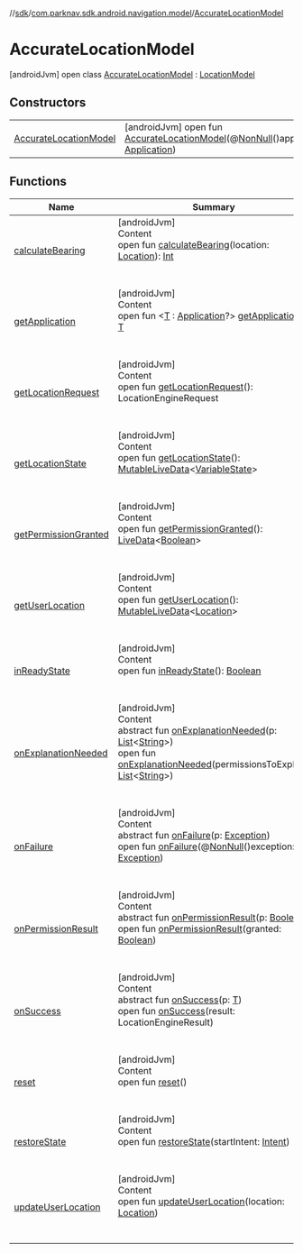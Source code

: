 //[sdk](../../../index.md)/[com.parknav.sdk.android.navigation.model](../index.md)/[AccurateLocationModel](index.md)



# AccurateLocationModel  
 [androidJvm] open class [AccurateLocationModel](index.md) : [LocationModel](../-location-model/index.md)   


## Constructors  
  
| | |
|---|---|
| <a name="com.parknav.sdk.android.navigation.model/AccurateLocationModel/AccurateLocationModel/#android.app.Application/PointingToDeclaration/"></a>[AccurateLocationModel](-accurate-location-model.md)| <a name="com.parknav.sdk.android.navigation.model/AccurateLocationModel/AccurateLocationModel/#android.app.Application/PointingToDeclaration/"></a> [androidJvm] open fun [AccurateLocationModel](-accurate-location-model.md)(@[NonNull](https://developer.android.com/reference/kotlin/androidx/annotation/NonNull.html)()application: [Application](https://developer.android.com/reference/kotlin/android/app/Application.html))   <br>|


## Functions  
  
|  Name |  Summary | 
|---|---|
| <a name="com.parknav.sdk.android.navigation.model/LocationModel/calculateBearing/#android.location.Location/PointingToDeclaration/"></a>[calculateBearing](../-location-model/calculate-bearing.md)| <a name="com.parknav.sdk.android.navigation.model/LocationModel/calculateBearing/#android.location.Location/PointingToDeclaration/"></a>[androidJvm]  <br>Content  <br>open fun [calculateBearing](../-location-model/calculate-bearing.md)(location: [Location](https://developer.android.com/reference/kotlin/android/location/Location.html)): [Int](https://kotlinlang.org/api/latest/jvm/stdlib/kotlin/-int/index.html)  <br><br><br>|
| <a name="androidx.lifecycle/AndroidViewModel/getApplication/#/PointingToDeclaration/"></a>[getApplication](index.md#1696759283%2FFunctions%2F462465411)| <a name="androidx.lifecycle/AndroidViewModel/getApplication/#/PointingToDeclaration/"></a>[androidJvm]  <br>Content  <br>open fun <[T](index.md#1696759283%2FFunctions%2F462465411) : [Application](https://developer.android.com/reference/kotlin/android/app/Application.html)?> [getApplication](index.md#1696759283%2FFunctions%2F462465411)(): [T](https://developer.android.com/reference/kotlin/androidx/lifecycle/ViewModel.html#settagifabsent)  <br><br><br>|
| <a name="com.parknav.sdk.android.navigation.model/LocationModel/getLocationRequest/#/PointingToDeclaration/"></a>[getLocationRequest](../-location-model/get-location-request.md)| <a name="com.parknav.sdk.android.navigation.model/LocationModel/getLocationRequest/#/PointingToDeclaration/"></a>[androidJvm]  <br>Content  <br>open fun [getLocationRequest](../-location-model/get-location-request.md)(): LocationEngineRequest  <br><br><br>|
| <a name="com.parknav.sdk.android.navigation.model/LocationModel/getLocationState/#/PointingToDeclaration/"></a>[getLocationState](index.md#-20195311%2FFunctions%2F462465411)| <a name="com.parknav.sdk.android.navigation.model/LocationModel/getLocationState/#/PointingToDeclaration/"></a>[androidJvm]  <br>Content  <br>open fun [getLocationState](index.md#-20195311%2FFunctions%2F462465411)(): [MutableLiveData](https://developer.android.com/reference/kotlin/androidx/lifecycle/MutableLiveData.html)<[VariableState](../-variable-state/index.md)>  <br><br><br>|
| <a name="com.parknav.sdk.android.navigation.model/LocationModel/getPermissionGranted/#/PointingToDeclaration/"></a>[getPermissionGranted](index.md#-1056965119%2FFunctions%2F462465411)| <a name="com.parknav.sdk.android.navigation.model/LocationModel/getPermissionGranted/#/PointingToDeclaration/"></a>[androidJvm]  <br>Content  <br>open fun [getPermissionGranted](index.md#-1056965119%2FFunctions%2F462465411)(): [LiveData](https://developer.android.com/reference/kotlin/androidx/lifecycle/LiveData.html)<[Boolean](https://developer.android.com/reference/kotlin/java/lang/Boolean.html)>  <br><br><br>|
| <a name="com.parknav.sdk.android.navigation.model/LocationModel/getUserLocation/#/PointingToDeclaration/"></a>[getUserLocation](../-location-model/get-user-location.md)| <a name="com.parknav.sdk.android.navigation.model/LocationModel/getUserLocation/#/PointingToDeclaration/"></a>[androidJvm]  <br>Content  <br>open fun [getUserLocation](../-location-model/get-user-location.md)(): [MutableLiveData](https://developer.android.com/reference/kotlin/androidx/lifecycle/MutableLiveData.html)<[Location](https://developer.android.com/reference/kotlin/android/location/Location.html)>  <br><br><br>|
| <a name="com.parknav.sdk.android.navigation.model/LocationModel/inReadyState/#/PointingToDeclaration/"></a>[inReadyState](../-location-model/in-ready-state.md)| <a name="com.parknav.sdk.android.navigation.model/LocationModel/inReadyState/#/PointingToDeclaration/"></a>[androidJvm]  <br>Content  <br>open fun [inReadyState](../-location-model/in-ready-state.md)(): [Boolean](https://kotlinlang.org/api/latest/jvm/stdlib/kotlin/-boolean/index.html)  <br><br><br>|
| <a name="com.mapbox.android.core.permissions/PermissionsListener/onExplanationNeeded/#java.util.List<java.lang.String>/PointingToDeclaration/"></a>[onExplanationNeeded](index.md#-1974505229%2FFunctions%2F462465411)| <a name="com.mapbox.android.core.permissions/PermissionsListener/onExplanationNeeded/#java.util.List<java.lang.String>/PointingToDeclaration/"></a>[androidJvm]  <br>Content  <br>abstract fun [onExplanationNeeded](index.md#-1974505229%2FFunctions%2F462465411)(p: [List](https://developer.android.com/reference/kotlin/java/util/List.html)<[String](https://developer.android.com/reference/kotlin/java/lang/String.html)>)  <br>open fun [onExplanationNeeded](../-location-model/on-explanation-needed.md)(permissionsToExplain: [List](https://developer.android.com/reference/kotlin/java/util/List.html)<[String](https://developer.android.com/reference/kotlin/java/lang/String.html)>)  <br><br><br>|
| <a name="com.mapbox.android.core.location/LocationEngineCallback/onFailure/#java.lang.Exception/PointingToDeclaration/"></a>[onFailure](index.md#-909249954%2FFunctions%2F462465411)| <a name="com.mapbox.android.core.location/LocationEngineCallback/onFailure/#java.lang.Exception/PointingToDeclaration/"></a>[androidJvm]  <br>Content  <br>abstract fun [onFailure](index.md#-909249954%2FFunctions%2F462465411)(p: [Exception](https://developer.android.com/reference/kotlin/java/lang/Exception.html))  <br>open fun [onFailure](../-location-model/on-failure.md)(@[NonNull](https://developer.android.com/reference/kotlin/androidx/annotation/NonNull.html)()exception: [Exception](https://developer.android.com/reference/kotlin/java/lang/Exception.html))  <br><br><br>|
| <a name="com.mapbox.android.core.permissions/PermissionsListener/onPermissionResult/#boolean/PointingToDeclaration/"></a>[onPermissionResult](index.md#672581864%2FFunctions%2F462465411)| <a name="com.mapbox.android.core.permissions/PermissionsListener/onPermissionResult/#boolean/PointingToDeclaration/"></a>[androidJvm]  <br>Content  <br>abstract fun [onPermissionResult](index.md#672581864%2FFunctions%2F462465411)(p: [Boolean](https://kotlinlang.org/api/latest/jvm/stdlib/kotlin/-boolean/index.html))  <br>open fun [onPermissionResult](../-location-model/on-permission-result.md)(granted: [Boolean](https://kotlinlang.org/api/latest/jvm/stdlib/kotlin/-boolean/index.html))  <br><br><br>|
| <a name="com.mapbox.android.core.location/LocationEngineCallback/onSuccess/#T/PointingToDeclaration/"></a>[onSuccess](index.md#-2131236194%2FFunctions%2F462465411)| <a name="com.mapbox.android.core.location/LocationEngineCallback/onSuccess/#T/PointingToDeclaration/"></a>[androidJvm]  <br>Content  <br>abstract fun [onSuccess](index.md#-2131236194%2FFunctions%2F462465411)(p: [T](https://developer.android.com/reference/kotlin/androidx/lifecycle/ViewModel.html#settagifabsent))  <br>open fun [onSuccess](../-location-model/on-success.md)(result: LocationEngineResult)  <br><br><br>|
| <a name="com.parknav.sdk.android.navigation.model/AccurateLocationModel/reset/#/PointingToDeclaration/"></a>[reset](reset.md)| <a name="com.parknav.sdk.android.navigation.model/AccurateLocationModel/reset/#/PointingToDeclaration/"></a>[androidJvm]  <br>Content  <br>open fun [reset](reset.md)()  <br><br><br>|
| <a name="com.parknav.sdk.android.navigation.model/LocationModel/restoreState/#android.content.Intent/PointingToDeclaration/"></a>[restoreState](../-location-model/restore-state.md)| <a name="com.parknav.sdk.android.navigation.model/LocationModel/restoreState/#android.content.Intent/PointingToDeclaration/"></a>[androidJvm]  <br>Content  <br>open fun [restoreState](../-location-model/restore-state.md)(startIntent: [Intent](https://developer.android.com/reference/kotlin/android/content/Intent.html))  <br><br><br>|
| <a name="com.parknav.sdk.android.navigation.model/AccurateLocationModel/updateUserLocation/#android.location.Location/PointingToDeclaration/"></a>[updateUserLocation](update-user-location.md)| <a name="com.parknav.sdk.android.navigation.model/AccurateLocationModel/updateUserLocation/#android.location.Location/PointingToDeclaration/"></a>[androidJvm]  <br>Content  <br>open fun [updateUserLocation](update-user-location.md)(location: [Location](https://developer.android.com/reference/kotlin/android/location/Location.html))  <br><br><br>|

